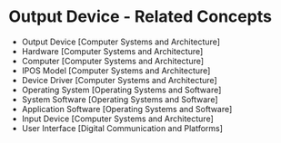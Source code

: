 # Output Device - Related Concepts

- Output Device [Computer Systems and Architecture]
- Hardware [Computer Systems and Architecture]
- Computer [Computer Systems and Architecture]
- IPOS Model [Computer Systems and Architecture]
- Device Driver [Computer Systems and Architecture]
- Operating System [Operating Systems and Software]
- System Software [Operating Systems and Software]
- Application Software [Operating Systems and Software]
- Input Device [Computer Systems and Architecture]
- User Interface [Digital Communication and Platforms]
